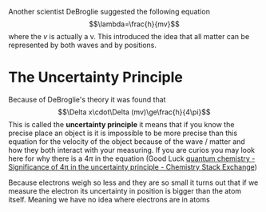 Another scientist DeBroglie suggested the following equation
$$\lambda=\frac{h}{mv}$$
where the $v$ is actually a v. This introduced the idea that all matter can be represented by both waves and by positions. 

# The Uncertainty Principle
Because of DeBroglie's theory it was found that
$$\Delta x\cdot\Delta (mv)\ge\frac{h}{4\pi}$$
This is called the **uncertainty principle** it means that if you know the precise place an object is it is impossible to be more precise than this equation for the velocity of the object because of the wave / matter and how they both interact with your measuring. If you are curios you may look here for why there is a $4\pi$ in the equation (Good Luck [quantum chemistry - Significance of 4π in the uncertainty principle - Chemistry Stack Exchange](https://chemistry.stackexchange.com/questions/16392/significance-of-4%CF%80-in-the-uncertainty-principle))

Because electrons weigh so less and they are so small it turns out that if we measure the electron its uncertainty in position is bigger than the atom itself. Meaning we have no idea where electrons are in atoms